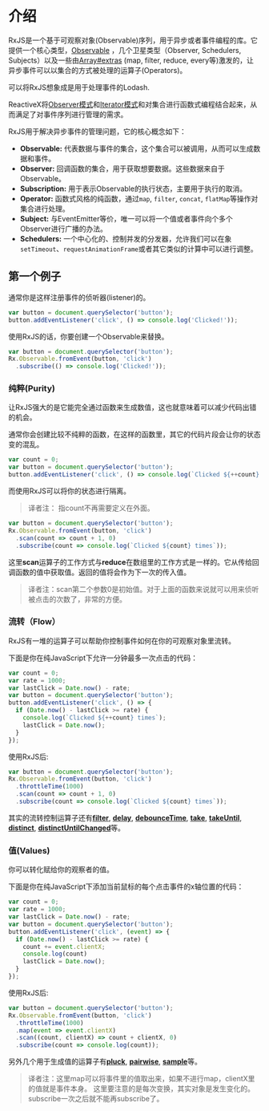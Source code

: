# 介绍

RxJS是一个基于可观察对象(Observable)序列，用于异步或者事件编程的库。它提供一个核心类型，[Observable]('./overview.html#observable') ，几个卫星类型（Observer, Schedulers, Subjects）以及一些由[Array#extras](https://developer.mozilla.org/en-US/docs/Web/JavaScript/New_in_JavaScript/1.6) (map, filter, reduce, every等)激发的，让异步事件可以以集合的方式被处理的运算子(Operators)。

<span class="informal">可以将RxJS想象成是用于处理事件的Lodash.</span>

ReactiveX将[Observer模式](https://en.wikipedia.org/wiki/Observer_pattern)和[Iterator模式](https://en.wikipedia.org/wiki/Iterator_pattern)和对集合进行函数式编程结合起来，从而满足了对事件序列进行管理的需求。

RxJS用于解决异步事件的管理问题，它的核心概念如下：

- **Observable:** 代表数据与事件的集合，这个集合可以被调用，从而可以生成数据和事件。
- **Observer:** 回调函数的集合，用于获取想要数据。这些数据来自于Observable。
- **Subscription:** 用于表示Observable的执行状态，主要用于执行的取消。
- **Operator:** 函数式风格的纯函数，通过`map`, `filter`, `concat`, `flatMap`等操作对集合进行处理。
- **Subject:** 与EventEmitter等价，唯一可以将一个值或者事件向个多个Observer进行广播的办法。
- **Schedulers:** 一个中心化的、控制并发的分发器，允许我们可以在象`setTimeout`、`requestAnimationFrame`或者其它类似的计算中可以进行调整。


## 第一个例子

通常你是这样注册事件的侦听器(listener)的。
```js
var button = document.querySelector('button');
button.addEventListener('click', () => console.log('Clicked!'));
```
使用RxJS的话，你要创建一个Observable来替换。

```js
var button = document.querySelector('button');
Rx.Observable.fromEvent(button, 'click')
  .subscribe(() => console.log('Clicked!'));
```


### 纯粹(Purity)

让RxJS强大的是它能完全通过函数来生成数值，这也就意味着可以减少代码出错的机会。

通常你会创建比较不纯粹的函数，在这样的函数里，其它的代码片段会让你的状态变的混乱。

```js
var count = 0;
var button = document.querySelector('button');
button.addEventListener('click', () => console.log(`Clicked ${++count} times`));
```

而使用RxJS可以将你的状态进行隔离。

> 译者注： 指count不再需要定义在外面。

```js
var button = document.querySelector('button');
Rx.Observable.fromEvent(button, 'click')
  .scan(count => count + 1, 0)
  .subscribe(count => console.log(`Clicked ${count} times`));
```

这里**scan**运算子的工作方式与**reduce**在数组里的工作方式是一样的。它从传给回调函数的值中获取值。返回的值将会作为下一次的传入值。

> 译者注：scan第二个参数0是初始值。对于上面的函数来说就可以用来侦听被点击的次数了，非常的方便。


### 流转（Flow）

RxJS有一堆的运算子可以帮助你控制事件如何在你的可观察对象里流转。

下面是你在纯JavaScript下允许一分钟最多一次点击的代码：

```js
var count = 0;
var rate = 1000;
var lastClick = Date.now() - rate;
var button = document.querySelector('button');
button.addEventListener('click', () => {
  if (Date.now() - lastClick >= rate) {
    console.log(`Clicked ${++count} times`);
    lastClick = Date.now();
  }
});
```

使用RxJS后:

```js
var button = document.querySelector('button');
Rx.Observable.fromEvent(button, 'click')
  .throttleTime(1000)
  .scan(count => count + 1, 0)
  .subscribe(count => console.log(`Clicked ${count} times`));
```

其实的流转控制运算子还有[**filter**](../class/es6/Observable.js~Observable.html#instance-method-filter), [**delay**](../class/es6/Observable.js~Observable.html#instance-method-delay), [**debounceTime**](../class/es6/Observable.js~Observable.html#instance-method-debounceTime), [**take**](../class/es6/Observable.js~Observable.html#instance-method-take), [**takeUntil**](../class/es6/Observable.js~Observable.html#instance-method-takeUntil), [**distinct**](../class/es6/Observable.js~Observable.html#instance-method-distinct), [**distinctUntilChanged**](../class/es6/Observable.js~Observable.html#instance-method-distinctUntilChanged)等。


### 值(Values)

你可以转化赋给你的观察者的值。

下面是你在纯JavaScript下添加当前鼠标的每个点击事件的x轴位置的代码：

```js
var count = 0;
var rate = 1000;
var lastClick = Date.now() - rate;
var button = document.querySelector('button');
button.addEventListener('click', (event) => {
  if (Date.now() - lastClick >= rate) {
    count += event.clientX;
    console.log(count)
    lastClick = Date.now();
  }
});
```

使用RxJS后:

```js
var button = document.querySelector('button');
Rx.Observable.fromEvent(button, 'click')
  .throttleTime(1000)
  .map(event => event.clientX)
  .scan((count, clientX) => count + clientX, 0)
  .subscribe(count => console.log(count));
```

另外几个用于生成值的运算子有[**pluck**](../class/es6/Observable.js~Observable.html#instance-method-pluck), [**pairwise**](../class/es6/Observable.js~Observable.html#instance-method-pairwise),
[**sample**](../class/es6/Observable.js~Observable.html#instance-method-sample)等。

> 译者注：这里map可以将事件里的值取出来，如果不进行map，clientX里的值就是事件本身。
> 这里要注意的是每次变换，其实对象是发生变化的。subscribe一次之后就不能再subscribe了。


